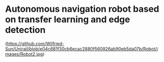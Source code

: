 # **Autonomous navigation robot based on transfer learning and edge detection**
(https://github.com/Wilfried-Sun/Unirail/blob/e04c681f30cb6ecac2880f560926ab90eb5da07b/Robot/images/Robot2.jpg)
